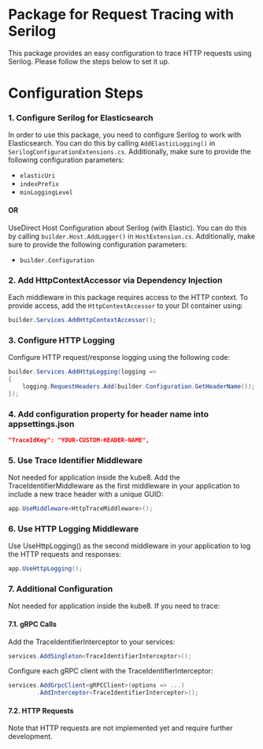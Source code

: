 # Package for Request Tracing with Serilog

This package provides an easy configuration to trace HTTP requests using Serilog. Please follow the steps below to set it up.

# Configuration Steps 

### 1. Configure Serilog for Elasticsearch

In order to use this package, you need to configure Serilog to work with Elasticsearch. You can do this by calling `AddElasticLogging()` in `SerilogConfigurationExtensions.cs`. Additionally, make sure to provide the following configuration parameters:
- `elasticUri`
- `indexPrefix`
- `minLoggingLevel`

#### OR

UseDirect Host Configuration about Serilog (with Elastic). You can do this by calling `builder.Host.AddLogger()` in `HostExtension.cs`. Additionally, make sure to provide the following configuration parameters:
- `builder.Configuration` 

### 2. Add HttpContextAccessor via Dependency Injection

Each middleware in this package requires access to the HTTP context. To provide access, add the `HttpContextAccessor` to your DI container using:

```csharp
builder.Services.AddHttpContextAccessor();
```
### 3. Configure HTTP Logging
Configure HTTP request/response logging using the following code:

```csharp 
builder.Services.AddHttpLogging(logging =>
{
    logging.RequestHeaders.Add(builder.Configuration.GetHeaderName());
});
```

### 4. Add configuration property for header name into appsettings.json
```json
"TraceIdKey": "YOUR-CUSTOM-HEADER-NAME",
```

### 5. Use Trace Identifier Middleware 
Not needed for application inside the kube8.
Add the TraceIdentifierMiddleware as the first middleware in your application to include a new trace header with a unique GUID:

```csharp 
app.UseMiddleware<HttpTraceMiddleware>();
```
### 6. Use HTTP Logging Middleware
Use UseHttpLogging() as the second middleware in your application to log the HTTP requests and responses:

```csharp
app.UseHttpLogging();
```

### 7. Additional Configuration
Not needed for application inside the kube8.
If you need to trace:

#### 7.1. gRPC Calls
Add the TraceIdentifierInterceptor to your services:

```csharp
services.AddSingleton<TraceIdentifierInterceptor>();
```

Configure each gRPC client with the TraceIdentifierInterceptor:
```csharp
services.AddGrpcClient<gRPCClient>(options => ...)
        .AddInterceptor<TraceIdentifierInterceptor>();
```

#### 7.2. HTTP Requests
Note that HTTP requests are not implemented yet and require further development.
 